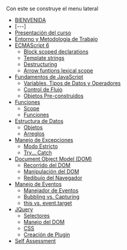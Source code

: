 Con este se construye el menu lateral

* [BIENVENIDA](README.md)
* [---]
* [Presentación del curso](08-deep-dive/01-intro/00-welcome.md)
* [Entorno y Metodología de Trabajo](08-deep-dive/02-env/00-git+github.md)
* [ECMAScript 6]()
  * [Block scoped declarations](08-deep-dive/03-es6/00-block-scoped-declarations.md)
  * [Template strings](08-deep-dive/03-es6/01-template-strings.md)
  * [Destructuring](08-deep-dive/03-es6/02-destructuring.md)
  * [Arrow funtions lexical scope](08-deep-dive/03-es6/03-arrow-functions-lexical-scope.md)
* [Fundamentos de JavaScript]()
  * [Variables, Tipos de Datos y Operadores](08-deep-dive/04-foundations/00-variables-and-data-types.md)
  * [Control de Flujo](08-deep-dive/04-foundations/01-control-flow.md)
  * [Objetos Pre-construidos](08-deep-dive/04-foundations/02-built-in-objects.md)  
* [Funciones]()
  * [Scope]()
  * [Funciones]()  
* [Estructura de Datos]()
  * [Objetos]()
  * [Arreglos]()
* [Manejo de Excepciones]()
  * [Modo Estricto]()
  * [Try... Catch]()
* [Document Object Model (DOM)]()
  * [Recorrido del DOM]()
  * [Manipulación del DOM]()
  * [Redibujo del Navegador]()
* [Manejo de Eventos]()
  * [Manejador de Eventos]()
  * [Bubbling vs. Capturing]()
  * [this vs. event.target]()
* [JQuery]()
  * [Selectores]()
  * [Manejo del DOM]()
  * [CSS]()
  * [Creación de Plugin]()
* [Self Assessment](08-deep-dive/09-selfassessment/00-selassessment.md)

